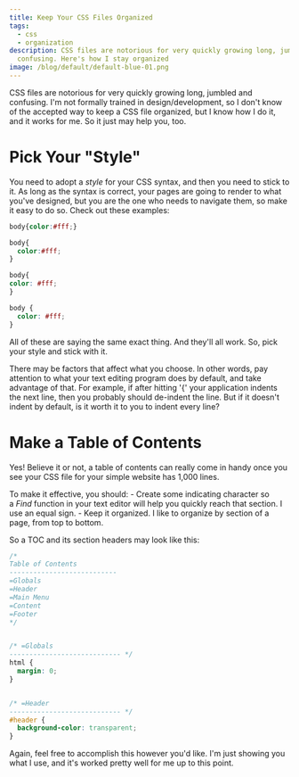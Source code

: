 ```yaml
---
title: Keep Your CSS Files Organized
tags:
  - css
  - organization
description: CSS files are notorious for very quickly growing long, jumbled and
  confusing. Here's how I stay organized
image: /blog/default/default-blue-01.png
---
```


CSS files are notorious for very quickly growing long, jumbled and confusing. I'm not formally trained in design/development, so I don't know of the accepted way to keep a CSS file organized, but I know how I do it, and it works for me. So it just may help you, too.

# Pick Your "Style"

You need to adopt a *style* for your CSS syntax, and then you need to stick to it. As long as the syntax is correct, your pages are going to render to what you've designed, but you are the one who needs to navigate them, so make it easy to do so. Check out these examples:

```css
body{color:#fff;}

body{
  color:#fff;
}

body{
color: #fff;
}

body {
  color: #fff;
}
```

All of these are saying the same exact thing. And they'll all work. So, pick your style and stick with it.

There may be factors that affect what you choose. In other words, pay attention to what your text editing program does by default, and take advantage of that. For example, if after hitting '{' your application indents the next line, then you probably should de-indent the line. But if it doesn't indent by default, is it worth it to you to indent every line?

# Make a Table of Contents

Yes! Believe it or not, a table of contents can really come in handy once you see your CSS file for your simple website has 1,000 lines.

To make it effective, you should: - Create some indicating character so a *Find* function in your text editor will help you quickly reach that section. I use an equal sign. - Keep it organized. I like to organize by section of a page, from top to bottom.

So a TOC and its section headers may look like this:

```css
/*
Table of Contents
---------------------------
=Globals
=Header
=Main Menu
=Content
=Footer
*/


/* =Globals
---------------------------- */
html {
  margin: 0;
}


/* =Header
---------------------------- */
#header {
  background-color: transparent;
}
```

Again, feel free to accomplish this however you'd like. I'm just showing you what I use, and it's worked pretty well for me up to this point.
